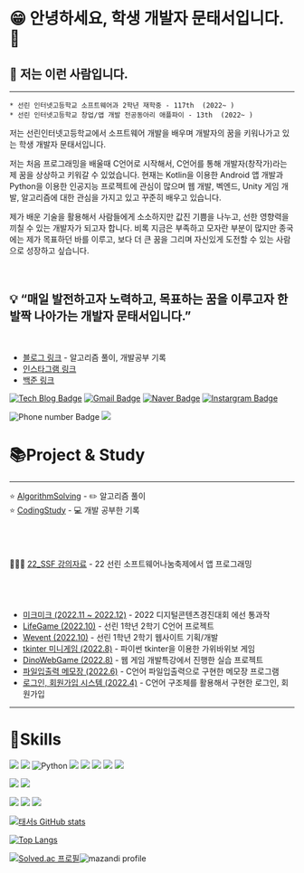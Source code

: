   
  
# 😁 안녕하세요, 학생 개발자 문태서입니다. 👋


## 🤩 저는 이런 사람입니다.
----
	* 선린 인터넷고등학교 소프트웨어과 2학년 재학중 - 117th  (2022~ )
	* 선린 인터넷고등학교 창업/앱 개발 전공동아리 애플파이 - 13th  (2022~ )

저는 선린인터넷고등학교에서 소프트웨어 개발을 배우며 개발자의 꿈을 키워나가고 있는 학생 개발자 문태서입니다.

저는 처음 프로그래밍을 배울때 C언어로 시작해서, C언어를 통해 개발자(창작가)라는 제 꿈을 상상하고 키워갈 수 있었습니다.
현재는 Kotlin을 이용한 Android 앱 개발과 Python을 이용한 인공지능 프로젝트에 관심이 많으며  웹 개발, 벡엔드, Unity 게임 개발, 알고리즘에 대한 관심을 가지고 있고 꾸준히 배우고 있습니다.


제가 배운 기술을 활용해서 사람들에게 소소하지만 값진 기쁨을 나누고, 선한 영향력을 끼칠 수 있는 개발자가 되고자 합니다. 비록 지금은 부족하고 모자란 부분이 많지만 종국에는 제가 목표하던 바를 이루고, 보다 더 큰 꿈을 그리며 자신있게 도전할 수 있는 사람으로 성장하고 싶습니다.
  



<br/>

## <aside> 💡 “매일 발전하고자 노력하고, 목표하는 꿈을 이루고자 한발짝 나아가는 개발자 문태서입니다.”</aside>


<br/>

* <a href="https://taeseo-dev.tistory.com/">블로그 링크</a>  - 알고리즘 풀이, 개발공부 기록
* <a href="https://www.instagram.com/taeseo_06/">인스타그램 링크</a>
* <a href="https://www.acmicpc.net/user/ansxotj06">백준 링크</a>  

[![Tech Blog Badge](http://img.shields.io/badge/-Tech%20blog-black?style=flat-square&logo=Tistory&link=https://taeseo-dev.tistory.com/)](https://taeseo-dev.tistory.com/)  [![Gmail Badge](https://img.shields.io/badge/Gmail-d14836?style=flat-square&logo=Gmail&logoColor=white&link=mailto:mts060917@gmail.com)](mailto:mts060917@gmail.com)  [![Naver Badge](https://img.shields.io/badge/Naver-03C75A?style=flat-square&logo=Naver&logoColor=white&link=mailto:ansxotj06@naver.com)](mailto:ansxotj06@naver.com)  [![Instargram Badge](https://img.shields.io/badge/-Instagram%20-ff69b4?style=flat-square&logo=Instagram&link=https://www.instagram.com/taeseo_06/)](https://www.instagram.com/taeseo_06/)

![Phone number Badge](https://img.shields.io/badge/Call-010--3318--1668-yellowgreen/?style=flat-square&link=https://taeseo-dev.tistory.com/)  <img src="https://img.shields.io/badge/Discode-%ED%83%9C%EC%84%9C%234561-blue&logo=Discode">


# 📚Project & Study
----
⭐️ <a href="https://github.com/Taeseo06/AlgorithmSolving">AlgorithmSolving</a>  -  ✏️ 알고리즘 풀이  
⭐️ <a href="https://github.com/Taeseo06/CodingStudy">CodingStudy</a>  -  💻 개발 공부한 기록  

#
<br/>  

🧑🏻‍🏫 <a href="https://github.com/Taeseo06/22-SunrinSoftwareFestival">22_SSF 강의자료</a> - 22 선린 소프트웨어나눔축제에서 앱 프로그래밍 

  
#
<br/>

- <a href="https://github.com/SweetGuyFanClub2th/MickMick">미크미크 (2022.11 ~ 2022.12)</a> - 2022 디지털콘텐츠경진대회 에선 통과작
- <a href="https://github.com/Taeseo06/LifeGame_C">LifeGame (2022.10)</a> - 선린 1학년 2학기 C언어 프로젝트
- <a href="https://github.com/Taeseo06/Wevent_WEB">Wevent (2022.10)</a> - 선린 1학년 2학기 웹사이트 기획/개발
- <a href="https://github.com/Taeseo06/RockScissorsPaper_Python">tkinter 미니게임 (2022.8)</a> - 파이썬 tkinter을 이용한 가위바위보 게임
- <a href="https://github.com/Taeseo06/DinoWebGame_js">DinoWebGame (2022.8)</a> - 웹 게임 개발특강에서 진행한 실습 프로젝트
- <a href="https://github.com/Taeseo06/File-InOutput_C">파일입출력 메모장 (2022.6)</a> - C언어 파일입출력으로 구현한 메모장 프로그램
- <a href="https://github.com/Taeseo06/LoginSystem_C">로그인, 회원가입 시스템 (2022.4)</a> - C언어 구조체를 활용해서 구현한 로그인, 회원가입 



----  

# 💪Skills  

![](https://img.shields.io/badge/C-black?style=for-the-badge&logo=C&logoColor=white)  <img src="https://img.shields.io/badge/C++-gray?style=for-the-badge&logo=C++&logoColor=white">  ![Python](https://img.shields.io/badge/Python-3776AB.svg?&style=for-the-badge&logo=Python&logoColor=white)  <img src="https://img.shields.io/badge/Kotlin-7F52FF?style=for-the-badge&logo=Kotlin&logoColor=black">  <img src="https://img.shields.io/badge/Javascript-F7DF1E?style=for-the-badge&logo=Javascript&logoColor=black"> ![](https://img.shields.io/badge/Html%205-white?style=for-the-badge&logo=HTML5&logoColor=black)  <img src="https://img.shields.io/badge/css 3-blue?style=for-the-badge&logo=CSS3&logoColor=white">  <img src="https://img.shields.io/badge/Firebase-orange?style=for-the-badge&logo=Firebase&logoColor=white"> 

<img src="https://img.shields.io/badge/Linux-red?style=for-the-badge&logo=Linux&logoColor=white">

<img src="https://img.shields.io/badge/Figma-purple?style=for-the-badge&logo=Figma&logoColor=white">  

<img src="https://camo.githubusercontent.com/f55a3402d43b250f8ca05580f80bbfb754e9cba5e8fdab65293694781607f992/68747470733a2f2f696d672e736869656c64732e696f2f62616467652f4769742d4630353033322e7376673f267374796c653d666f722d7468652d6261646765266c6f676f3d476974266c6f676f436f6c6f723d7768697465">  <img src="https://camo.githubusercontent.com/5ede0f8d7abd2a60d26864f596bf66cb1665ce3270b98d4202592f7258c52a19/68747470733a2f2f696d672e736869656c64732e696f2f62616467652f56697375616c25323053747564696f253230436f64652d3030374143432e7376673f267374796c653d666f722d7468652d6261646765266c6f676f3d56697375616c25323053747564696f253230436f6465266c6f676f436f6c6f723d7768697465">  <img src="https://img.shields.io/badge/Android%20Studio-3DDC84?style=for-the-badge&logo=Android%20Studio&logoColor=black">
  
  
  
[![태서s GitHub stats](https://github-readme-stats.vercel.app/api?username=Taeseo06&theme=dracula&count_private=true&include_all_commits=true)](https://github.com/anuraghazra/github-readme-stats)
  
[![Top Langs](https://github-readme-stats.vercel.app/api/top-langs/?username=Taeseo06&theme=buefy&layout=compact&langs_count=10)](https://github.com/Taeseo06/Taeseo06/edit/main/README.md)



[![Solved.ac 프로필](http://mazassumnida.wtf/api/v2/generate_badge?boj=ansxotj06)](https://solved.ac/ansxotj06)![mazandi profile](http://mazandi.herokuapp.com/api?handle=ansxotj06&theme=warm)
